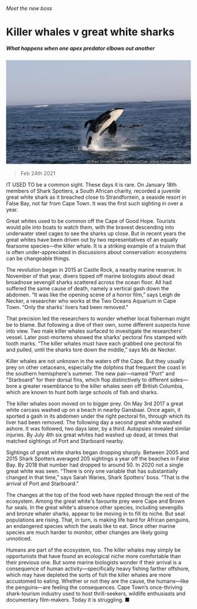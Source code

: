 ###### Meet the new boss

# Killer whales v great white sharks 

##### What happens when one apex predator elbows out another 

![image](images/20210227_stp002.jpg) 

> Feb 24th 2021 


IT USED TO be a common sight. These days it is rare. On January 18th members of Shark Spotters, a South African charity, recorded a juvenile great white shark as it breached close to Strandfontein, a seaside resort in False Bay, not far from Cape Town. It was the first such sighting in over a year.


Great whites used to be common off the Cape of Good Hope. Tourists would pile into boats to watch them, with the bravest descending into underwater steel cages to see the sharks up close. But in recent years the great whites have been driven out by two representatives of an equally fearsome species—the killer whale. It is a striking example of a truism that is often under-appreciated in discussions about conservation: ecosystems can be changeable things.



The revolution began in 2015 at Castle Rock, a nearby marine reserve. In November of that year, divers tipped off marine biologists about dead broadnose sevengill sharks scattered across the ocean floor. All had suffered the same cause of death, namely a vertical gash down the abdomen. “It was like the opening scene of a horror film,” says Leigh de Necker, a researcher who works at the Two Oceans Aquarium in Cape Town. “Only the sharks’ livers had been removed.”


That precision led the researchers to wonder whether local fisherman might be to blame. But following a dive of their own, some different suspects hove into view. Two male killer whales surfaced to investigate the researchers’ vessel. Later post-mortems showed the sharks’ pectoral fins stamped with tooth marks. “The killer whales must have each grabbed one pectoral fin and pulled, until the sharks tore down the middle,” says Ms de Necker.


Killer whales are not unknown in the waters off the Cape. But they usually prey on other cetaceans, especially the dolphins that frequent the coast in the southern hemisphere's summer. The new pair—named "Port" and "Starboard" for their dorsal fins, which flop distinctively to different sides—bore a greater resemblance to the killer whales seen off British Columbia, which are known to hunt both large schools of fish and sharks.


The killer whales soon moved on to bigger prey. On May 3rd 2017 a great white carcass washed up on a beach in nearby Gansbaai. Once again, it sported a gash in its abdomen under the right pectoral fin, through which its liver had been removed. The following day a second great white washed ashore. It was followed, two days later, by a third. Autopsies revealed similar injuries. By July 4th six great whites had washed up dead, at times that matched sightings of Port and Starboard nearby.


Sightings of great white sharks began dropping sharply. Between 2005 and 2015 Shark Spotters averaged 205 sightings a year off the beaches in False Bay. By 2018 that number had dropped to around 50. In 2020 not a single great white was seen. “There is only one variable that has substantially changed in that time,” says Sarah Waries, Shark Spotters’ boss. “That is the arrival of Port and Starboard.”


The changes at the top of the food web have rippled through the rest of the ecosystem. Among the great white's favourite prey were Cape and Brown fur seals. In the great white's absence other species, including sevengills and bronze whaler sharks, appear to be moving in to fill its niche. But seal populations are rising. That, in turn, is making life hard for African penguins, an endangered species which the seals like to eat. Since other marine species are much harder to monitor, other changes are likely going unnoticed.


Humans are part of the ecosystem, too. The killer whales may simply be opportunists that have found an ecological niche more comfortable than their previous one. But some marine biologists wonder if their arrival is a consequence of human activity—specifically heavy fishing farther offshore, which may have depleted the sorts of fish the killer whales are more accustomed to eating. Whether or not they are the cause, the humans—like the penguins—are feeling the consequences. Cape Town’s once-thriving shark-tourism industry used to host thrill-seekers, wildlife enthusiasts and documentary film-makers. Today it is struggling. ■

